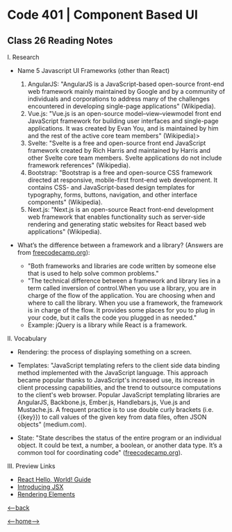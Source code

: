 # Code 401 | Component Based UI

## Class 26 Reading Notes

I. Research

- Name 5 Javascript UI Frameworks (other than React)

  1. AngularJS: "AngularJS is a JavaScript-based open-source front-end web framework mainly maintained by Google and by a community of individuals and corporations to address many of the challenges encountered in developing single-page applications" (Wikipedia).
  2. Vue.js: "Vue.js is an open-source model–view–viewmodel front end JavaScript framework for building user interfaces and single-page applications. It was created by Evan You, and is maintained by him and the rest of the active core team members" (Wikipedia)>
  3. Svelte: "Svelte is a free and open-source front end JavaScript framework created by Rich Harris and maintained by Harris and other Svelte core team members. Svelte applications do not include framework references" (Wikipedia).
  4. Bootstrap: "Bootstrap is a free and open-source CSS framework directed at responsive, mobile-first front-end web development. It contains CSS- and JavaScript-based design templates for typography, forms, buttons, navigation, and other interface components" (Wikipedia).
  5. Next.js: "Next.js is an open-source React front-end development web framework that enables functionality such as server-side rendering and generating static websites for React based web applications" (Wikipedia).

- What’s the difference between a framework and a library? (Answers are from [freecodecamp.org](https://www.freecodecamp.org/news/the-difference-between-a-framework-and-a-library-bd133054023f/)):

  - "Both frameworks and libraries are code written by someone else that is used to help solve common problems."
  - "The technical difference between a framework and library lies in a term called inversion of control.When you use a library, you are in charge of the flow of the application. You are choosing when and where to call the library. When you use a framework, the framework is in charge of the flow. It provides some places for you to plug in your code, but it calls the code you plugged in as needed."
  - Example: jQuery is a library while React is a framework.

II. Vocabulary

- Rendering: the process of displaying something on a screen.

- Templates: "JavaScript templating refers to the client side data binding method implemented with the JavaScript language. This approach became popular thanks to JavaScript's increased use, its increase in client processing capabilities, and the trend to outsource computations to the client's web browser. Popular JavaScript templating libraries are AngularJS, Backbone.js, Ember.js, Handlebars.js, Vue.js and Mustache.js. A frequent practice is to use double curly brackets (i.e. {{key}}) to call values of the given key from data files, often JSON objects" (medium.com).

- State: "State describes the status of the entire program or an individual object. It could be text, a number, a boolean, or another data type. It’s a common tool for coordinating code" ([freecodecamp.org](https://www.freecodecamp.org/news/state-in-javascript-explained-by-cooking-a-simple-meal-2baf10a787ee/#:~:text=State%20describes%20the%20status%20of,instantly%20react%20to%20that%20change)).

III. Preview Links

- [React Hello, World! Guide](https://reactjs.org/docs/hello-world.html)
- [Introducing JSX](https://reactjs.org/docs/introducing-jsx.html)
- [Rendering Elements](https://reactjs.org/docs/rendering-elements.html) 

[<--back](401week6.md)

[<--home-->](../../README.md)
